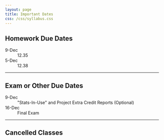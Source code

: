 ```yaml
---
layout: page
title: Important Dates
css: /css/syllabus.css
---
```


## Homework Due Dates
<dl class="dl-horizontal">
<dt>9-Dec</dt><dd>12.35</dd>
<dt>5-Dec</dt><dd>12.38</dd>
<!---
<dt>16-Sep</dt><dd>1.27-1.35</dd>
<dt>19-Sep</dt><dd>2.10-2.11</dd>
<dt>23-Sep</dt><dd>3.12</dd>
<dt>28-Sep</dt><dd>4.50-4.51</dd>
<dt>3-Oct</dt><dd>5.24-5.25</dd>
<dt>12-Oct</dt><dd>6.24-6.26</dd>
<dt>19-Oct</dt><dd>7.19 and (separately) 8.4 and 8.5</dd>
<dt>26-Oct</dt><dd>9.22-9.24</dd>
<dt>9-Nov</dt><dd>10.45-10.48</dd>
<dt>21-Nov</dt><dd>11.22-11.23</dd>
<dt>30-Nov</dt><dd>11.24-11.25</dd>
--->
</dl>


---- 

## Exam or Other Due Dates
<dl class="dl-horizontal">
<!---
-->
<dt>9-Dec</dt><dd>"Stats-In-Use" and Project Extra Credit Reports (Optional)</dd>
<dt>16-Dec</dt><dd>Final Exam</dd>
</dl>

<!---
<dt>28-Nov</dt><dd>Second Exam XC Reflection (Optional)</dd>
<dt>14-Nov</dt><dd>Second Exam</dd>
<dt>7-Oct</dt><dd>First Exam</dd> 
<dt>19-Oct</dt><dd>First Exam XC Reflection (Optional)</dd>

--->

---- 

## Cancelled Classes
<dl class="dl-horizontal">
<!---
<dt>17-Oct</dt><dd>NO CLASS (College Reading Day)</dd>
<dt>23-Nov</dt><dd>NO CLASS (Thanksgiving Break)</dd>
<dt>25-Nov</dt><dd>NO CLASS (Thanksgiving Break)</dd>
--->
</dl>
